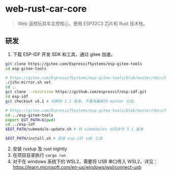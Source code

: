 # web-rust-car-core

> Web 遥控玩具车主控核心，使用 ESP32C3 芯片和 Rust 技术栈。

## 研发

1. 下载 ESP-IDF 开发 SDK 和工具，通过 gitee 加速。
```bash
git clone https://gitee.com/EspressifSystems/esp-gitee-tools
cd esp-gitee-tools

# https://gitee.com/EspressifSystems/esp-gitee-tools/blob/master/docs/README-jihu-mirror.md
./jihu-mirror.sh set
cd ..
git clone --recursive https://github.com/espressif/esp-idf.git
cd esp-idf
git checkout v5.1 # 切换到 5.1 版本，不要用最新的 master 分支。

# https://gitee.com/EspressifSystems/esp-gitee-tools/blob/master/docs/README-submodule-update.md
cd ../esp-gitee-tools
export EGT_PATH=$(pwd)
cd ../esp-idf
$EGT_PATH/submodule-update.sh # 将 submodules 也同步为 5.1 版本

$EGT_PATH/install.sh # 安装 esp-idl sdk 工具
```
2. 安装 rustup 及 rust nightly
3. 在项目目录执行 `cargo run`
4. 对于在 windows 系统下的 WSL2，需要将 USB 串口传入 WSL2，详见：https://learn.microsoft.com/en-us/windows/wsl/connect-usb